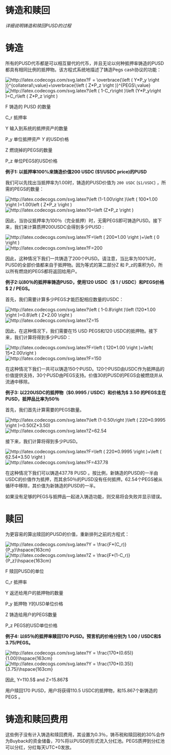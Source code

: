 # **铸造和赎回**

*详细说明铸造和赎回PUSD的过程*


# 铸造

所有的PUSD代币都是可以相互替代的代币，并且无论以何种抵押率铸造的PUSD都具有相同比例的抵押物。该方程式系统地描述了铸造Pegs cash协议的功能：

<img src="http://latex.codecogs.com/svg.latex?F&space;=&space;\overbrace{\left&space;(&space;Y*P_y&space;\right&space;)}^{collateral\;value}&plus;\overbrace{\left&space;(&space;Z*P_z&space;\right&space;)}^{PEGS\;value}\hspace{222cm}" title="http://latex.codecogs.com/svg.latex?F = \overbrace{\left ( Y*P_y \right )}^{collateral\;value}+\overbrace{\left ( Z*P_z \right )}^{PEGS\;value}" />

<img src="http://latex.codecogs.com/svg.latex?\left&space;(&space;1-C_r\right&space;)\left&space;(Y*P_y\right&space;)=C_r\left&space;(&space;Z*P_z&space;\right&space;)\hspace{222cm}" title="http://latex.codecogs.com/svg.latex?\left ( 1-C_r\right )\left (Y*P_y\right )=C_r\left ( Z*P_z \right )" />

F 铸造的 PUSD 的数量

C_r 抵押率

Y 输入到系统的抵押资产的数量

P_y 单位抵押资产 $Y$ 的USD价格

Z 燃烧掉的PEGS的数量

P_z 单位PEGS的USD价格

**例子1: 以抵押率100%来铸造价值200 USDC ($1/USDC price)的PUSD** 

我们可以先找出当抵押率为1.00时，铸造的PUSD价值为 `200 USDC` (`$1/USDC`) ，所需的PEGS的数量：

<img src="http://latex.codecogs.com/svg.latex?\left&space;(1-1.00\right&space;)\left&space;(&space;100*1.00&space;\right&space;)=1.00\left&space;(&space;Z*P_z&space;\right&space;)" title="http://latex.codecogs.com/svg.latex?\left (1-1.00\right )\left ( 100*1.00 \right )=1.00\left ( Z*P_z \right )" />

<img src="http://latex.codecogs.com/svg.latex?0=\left&space;(Z*P_z&space;\right&space;)" title="http://latex.codecogs.com/svg.latex?0=\left (Z*P_z \right )" />

因此，当协议抵押率为100％（完全抵押）时，无需PEGS即可铸造PUSD。接下来，我们来计算质押200USDC会得到多少PUSD :

<img src="http://latex.codecogs.com/svg.latex?F=\left&space;(&space;200*1.00&space;\right&space;)&plus;\left&space;(&space;0&space;\right&space;)" title="http://latex.codecogs.com/svg.latex?F=\left ( 200*1.00 \right )+\left ( 0 \right )" />

<img src="http://latex.codecogs.com/svg.latex?F=200" title="http://latex.codecogs.com/svg.latex?F=200" />

因此，这种情况下我们一共铸造了200个PUSD。请注意，当比率为100%时，PUSD的全部价值都来自于抵押物。因为等式的第二部分Z 和 P_z的乘积为0，所以所有燃烧的PEGS都将返回给用户。

**例子2:以80％的抵押率铸造PUSD，使用120 USDC（\$ 1 / USDC）和PEGS价格\$ 2 / PEGS。**

首先，我们需要计算多少PEGS才能匹配相应数量的USDC：

<img src="http://latex.codecogs.com/svg.latex?\left&space;(&space;1-0.8\right&space;)\left&space;(120*1.00&space;\right&space;)=0.8\left&space;(&space;Z*2.00&space;\right&space;)" title="http://latex.codecogs.com/svg.latex?\left ( 1-0.8\right )\left (120*1.00 \right )=0.8\left ( Z*2.00 \right )" />

<img src="http://latex.codecogs.com/svg.latex?Z=15" title="http://latex.codecogs.com/svg.latex?Z=15" />

因此，在这种情况下，我们需要在15 USD PEGS和120 USDC的抵押物。接下来，我们计算将得到多少PUSD：

<img src="http://latex.codecogs.com/svg.latex?F=\left&space;(&space;120*1.00&space;\right&space;)&plus;\left(&space;15*2.00\right&space;)" title="http://latex.codecogs.com/svg.latex?F=\left ( 120*1.00 \right )+\left( 15*2.00\right )" />

<img src="http://latex.codecogs.com/svg.latex?F=150" title="http://latex.codecogs.com/svg.latex?F=150" />

在这种情况下我们一共可以铸造150个PUSD。120个PUSD由USDC作为抵押品的价值提供支持，30个PUSD由PEGS支持。价值30的PUSD的PEGS会被燃烧并从流通中移除。

**例子3: 以220USDC的抵押物（\$0.9995 / USDC）和价格为\$ 3.50 的PEGS主在PUSD，抵押品比率为50％**

首先，我们首先计算需要的PEGS数量。

<img src="http://latex.codecogs.com/svg.latex?\left&space;(1-0.50\right&space;)\left&space;(&space;220*0.9995&space;\right&space;)=0.50(Z*3.50)" title="http://latex.codecogs.com/svg.latex?\left (1-0.50\right )\left ( 220*0.9995 \right )=0.50(Z*3.50)" />

<img src="http://latex.codecogs.com/svg.latex?Z=62.54" title="http://latex.codecogs.com/svg.latex?Z=62.54" />

接下来，我们计算将得到多少PUSD。

<img src="http://latex.codecogs.com/svg.latex?F=\left&space;(&space;220*0.9995&space;\right&space;)&plus;\left&space;(&space;62.54*3.50&space;\right&space;)" title="http://latex.codecogs.com/svg.latex?F=\left ( 220*0.9995 \right )+\left ( 62.54*3.50 \right )" />

<img src="http://latex.codecogs.com/svg.latex?F=437.78" title="http://latex.codecogs.com/svg.latex?F=437.78" />

在这种情况下我们可以铸造437.78 PUSD 。按比例，新铸造的PUSD的一半由USDC的价值作为抵押，而其余50％的PUSD没有任何抵押。62.54个PEGS被从循环中移除，其价值为新铸造的PUSD的一半。

如果没有足够的PEGS与抵押品一起进入铸造功能，则交易将会失败并显示错误。

# 赎回

为更容易的算出赎回的PUSD的价值，重新排列之前的方程式：

<img src="http://latex.codecogs.com/svg.latex?Y&space;=&space;\frac{F*(C_r)}{P_y}\hspace{163cm}" title="http://latex.codecogs.com/svg.latex?Y = \frac{F*(C_r)}{P_y}\hspace{163cm}" />

<img src="http://latex.codecogs.com/svg.latex?Z&space;=&space;\frac{F*(1-C_r)}{P_z}\hspace{163cm}" title="http://latex.codecogs.com/svg.latex?Z = \frac{F*(1-C_r)}{P_z}\hspace{163cm}" />

F   赎回PUSD的单位

C_r 抵押率 

Y  返还给用户的抵押物的数量

P_y 抵押物 $Y$的USD单位价格

Z   铸造给用户的PEGS数量

P_z PEGS的USD单位价格

**例子4: 以65％的抵押率赎回170 PUSD。预言机的价格分别为 1.00 / USDC和$ 3.75/PEGS。**

<img src="http://latex.codecogs.com/svg.latex?Y&space;=&space;\frac{170*(0.65)}{1.00}\hspace{163cm}" title="http://latex.codecogs.com/svg.latex?Y = \frac{170*(0.65)}{1.00}\hspace{163cm}" />

<img src="http://latex.codecogs.com/svg.latex?Y&space;=&space;\frac{170*(0.35)}{3.75}\hspace{163cm}" title="http://latex.codecogs.com/svg.latex?Y = \frac{170*(0.35)}{3.75}\hspace{163cm}" />

因此, Y=110.5$ and Z=15.867$

用户赎回170 PUSD，用户将获得110.5 USDC的抵押物，和15.867个新铸造的PEGS 。

# 铸造和赎回费用

这些例子没有计入铸造和赎回费用，其设置为0.3％，铸币税和赎回税的30%会作为Buyback的资金储备，70%将以PUSD的形式流入分红池。PEGS质押到分红池可以分红，分红每天UTC+0发放。